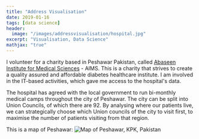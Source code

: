 ```yaml
---
title: "Address Visualisation"
date: 2019-01-16
tags: [data science]
header:
  image: "/images/addressvisualisation/hospital.jpg"
excerpt: "Visualisation, Data Science"
mathjax: "true"
---
```


I volunteer for a charity based in Peshawar Pakistan, called [Abaseen 
Institute for Medical Sciences](https://aimspk.abaseen.com) - AIMS. This 
is a charity that strives to create a quality assured and affordable 
diabetes healthcare institute. I am involved in the IT-based activities, 
which gave me access to the hospital's data. 

The hospital has agreed with the local government to run bi-monthly medical 
camps throughout the city of Peshawar. The city can be split into Union 
Councils, of which there are 92. By analysing where our patients live, we can 
strategically choose which Union councils of the city to visit first, to 
maximise the number of patients visiting from that region. 





This is a map of Peshawar:
<img src="{{ site.url }}{{ site.baseurl }}/images/addressvisualisation/peshmap.png" alt="Map of Peshawar, KPK, Pakistan">


